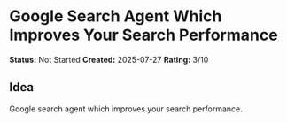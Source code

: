 # Google Search Agent Which Improves Your Search Performance

**Status:** Not Started
**Created:** 2025-07-27
**Rating:** 3/10

## Idea
Google search agent which improves your search performance.
